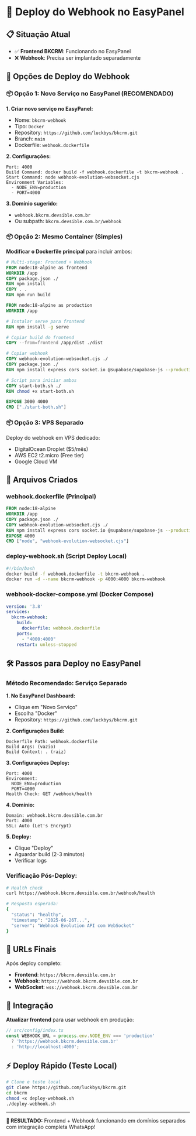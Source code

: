 # 🚀 Deploy do Webhook no EasyPanel

## 📋 **Situação Atual**
- ✅ **Frontend BKCRM**: Funcionando no EasyPanel
- ❌ **Webhook**: Precisa ser implantado separadamente

## 🎯 **Opções de Deploy do Webhook**

### **📦 Opção 1: Novo Serviço no EasyPanel (RECOMENDADO)**

**1. Criar novo serviço no EasyPanel:**
- Nome: `bkcrm-webhook`
- Tipo: `Docker`
- Repository: `https://github.com/luckbys/bkcrm.git`
- Branch: `main`
- Dockerfile: `webhook.dockerfile`

**2. Configurações:**
```
Port: 4000
Build Command: docker build -f webhook.dockerfile -t bkcrm-webhook .
Start Command: node webhook-evolution-websocket.cjs
Environment Variables:
  - NODE_ENV=production
  - PORT=4000
```

**3. Domínio sugerido:**
- `webhook.bkcrm.devsible.com.br`
- Ou subpath: `bkcrm.devsible.com.br/webhook`

### **📦 Opção 2: Mesmo Container (Simples)**

**Modificar o Dockerfile principal** para incluir ambos:

```dockerfile
# Multi-stage: Frontend + Webhook
FROM node:18-alpine as frontend
WORKDIR /app
COPY package.json ./
RUN npm install
COPY . .
RUN npm run build

FROM node:18-alpine as production
WORKDIR /app

# Instalar serve para frontend
RUN npm install -g serve

# Copiar build do frontend
COPY --from=frontend /app/dist ./dist

# Copiar webhook
COPY webhook-evolution-websocket.cjs ./
COPY package.json ./
RUN npm install express cors socket.io @supabase/supabase-js --production

# Script para iniciar ambos
COPY start-both.sh ./
RUN chmod +x start-both.sh

EXPOSE 3000 4000
CMD ["./start-both.sh"]
```

### **📦 Opção 3: VPS Separado**

Deploy do webhook em VPS dedicado:
- DigitalOcean Droplet ($5/mês)
- AWS EC2 t2.micro (Free tier)
- Google Cloud VM

## 🔧 **Arquivos Criados**

### **webhook.dockerfile** (Principal)
```dockerfile
FROM node:18-alpine
WORKDIR /app
COPY package.json ./
COPY webhook-evolution-websocket.cjs ./
RUN npm install express cors socket.io @supabase/supabase-js --production
EXPOSE 4000
CMD ["node", "webhook-evolution-websocket.cjs"]
```

### **deploy-webhook.sh** (Script Deploy Local)
```bash
#!/bin/bash
docker build -f webhook.dockerfile -t bkcrm-webhook .
docker run -d --name bkcrm-webhook -p 4000:4000 bkcrm-webhook
```

### **webhook-docker-compose.yml** (Docker Compose)
```yaml
version: '3.8'
services:
  bkcrm-webhook:
    build:
      dockerfile: webhook.dockerfile
    ports:
      - "4000:4000"
    restart: unless-stopped
```

## 🛠️ **Passos para Deploy no EasyPanel**

### **Método Recomendado: Serviço Separado**

**1. No EasyPanel Dashboard:**
- Clique em "Novo Serviço"
- Escolha "Docker"
- Repository: `https://github.com/luckbys/bkcrm.git`

**2. Configurações Build:**
```
Dockerfile Path: webhook.dockerfile
Build Args: (vazio)
Build Context: . (raiz)
```

**3. Configurações Deploy:**
```
Port: 4000
Environment:
  NODE_ENV=production
  PORT=4000
Health Check: GET /webhook/health
```

**4. Domínio:**
```
Domain: webhook.bkcrm.devsible.com.br
Port: 4000
SSL: Auto (Let's Encrypt)
```

**5. Deploy:**
- Clique "Deploy"
- Aguardar build (2-3 minutos)
- Verificar logs

### **Verificação Pós-Deploy:**

```bash
# Health check
curl https://webhook.bkcrm.devsible.com.br/webhook/health

# Resposta esperada:
{
  "status": "healthy",
  "timestamp": "2025-06-26T...",
  "server": "Webhook Evolution API com WebSocket"
}
```

## 📡 **URLs Finais**

Após deploy completo:

- **Frontend**: `https://bkcrm.devsible.com.br`
- **Webhook**: `https://webhook.bkcrm.devsible.com.br`
- **WebSocket**: `wss://webhook.bkcrm.devsible.com.br`

## 🔄 **Integração**

**Atualizar frontend** para usar webhook em produção:

```typescript
// src/config/index.ts
const WEBHOOK_URL = process.env.NODE_ENV === 'production' 
  ? 'https://webhook.bkcrm.devsible.com.br'
  : 'http://localhost:4000';
```

## ⚡ **Deploy Rápido (Teste Local)**

```bash
# Clone e teste local
git clone https://github.com/luckbys/bkcrm.git
cd bkcrm
chmod +x deploy-webhook.sh
./deploy-webhook.sh
```

---

**🎯 RESULTADO:** Frontend + Webhook funcionando em domínios separados com integração completa WhatsApp! 